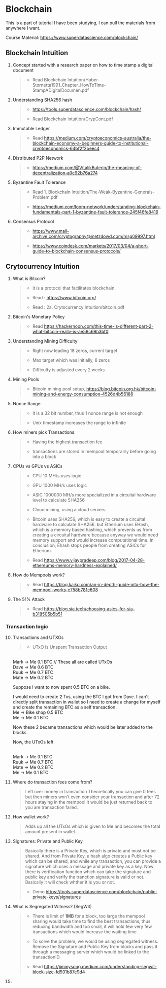 # Blockchain
This is a part of tutorial I have been studying, I can pull the materials from anywhere I want.

Course Material:
https://www.superdatascience.com/blockchain/

## Blockchain Intuition
1. Concept started with a research paper on how to time stamp a digital document 
    > - Read Blockchain Intuition/Haber-Stornetta1991_Chapter_HowToTime-StampADigitalDocumen.pdf


2. Understanding SHA256 hash
    > - https://tools.superdatascience.com/blockchain/hash/
    >
    > - Read Blockchain Intuition/CrypCont.pdf

3. Immutable Ledger
    > - Read https://medium.com/cryptoeconomics-australia/the-blockchain-economy-a-beginners-guide-to-institutional-cryptoeconomics-64bf2f2beec4

4. Distributed P2P Network
    > - https://medium.com/@VitalikButerin/the-meaning-of-decentralization-a0c92b76a274

5. Byzantine Fault Tolerance
    > - Read 1. Blockchain Intuition/The-Weak-Byzantine-Generals-Problem.pdf
    >
    > - https://medium.com/loom-network/understanding-blockchain-fundamentals-part-1-byzantine-fault-tolerance-245f46fe8419

6. Consensus Protocol
    > - https://www.mail-archive.com/cryptography@metzdowd.com/msg09997.html
    >
    > - https://www.coindesk.com/markets/2017/03/04/a-short-guide-to-blockchain-consensus-protocols/

## Crytocurrency Intuition
1. What is Bitcoin?
    > - It is a protocol that facilitates blockchain.
    >
    > - Read : https://www.bitcoin.org/
    >
    > - Read : 2a. Crytocurrency Intuition/bitcoin.pdf

2. Bitcoin's Monetary Policy
    > - Read https://hackernoon.com/this-time-is-different-part-2-what-bitcoin-really-is-ae58c69b3bf0

3. Understanding Mining Difficulty
    > - Right now leading 18 zeros, current target
    >
    > - Max target which was initially, 8 zeros
    >
    > - Difficulty is adjusted every 2 weeks

4. Mining Pools
    > - Bitcoin mining pool setup, https://blog.bitcoin.org.hk/bitcoin-mining-and-energy-consumption-4526d4b56186

5. Nonce Range
    > - It is a 32 bit number, thus 1 nonce range is not enough
    >
    > - Unix timestamp increases the range to infinite

6. How miners pick Transactions
    > - Having the highest transaction fee
    >
    > - transactions are stored in mempool temporarily before going into a block

7. CPUs vs GPUs vs ASICs
    > - CPU 10 MH/s uses logic
    >
    > - GPU 1000 MH/s uses logic
    >
    > - ASIC 1000000 MH/s more specialized in a circuital hardware level to calculate SHA256
    >
    > - Cloud mining, using a cloud servers
    >
    > - Bitcoin uses SHA256, which is easy to create a circuital hardware to calculate SHA256. but Etherium uses EHash, which is a memory based hashing, which prevents us from creating a circuital hardware because anyway we would need memory support and would increase computational time. In conclusion, Ehash stops people from creating ASICs for Etherium.
    >
    > - Read https://www.vijaypradeep.com/blog/2017-04-28-ethereums-memory-hardness-explained/

8. How do Mempools work?
    > -  Read https://blog.kaiko.com/an-in-depth-guide-into-how-the-mempool-works-c758b781c608

9. The 51% Attack
    > - Read https://blog.sia.tech/choosing-asics-for-sia-b318505b5b51

### Transaction logic

10. Transactions and UTXOs
    > - UTxO is Unspent Transaction Output
    >
    <br/>Mark -> Me 0.1 BTC // These all are called UTxOs
    <br/>Dave -> Me 0.6 BTC
    <br/>Ruuk -> Me 0.7 BTC
    <br/>Mate -> Me 0.2 BTC
    
    Suppose I want to now spent 0.5 BTC on a bike.

    I would need to create 2 Txs, using the BTC I got from Dave. I can't directly split transaction in wallet so I need to create a change for myself and create the remaining BTC as a self transaction.
    <br> Me -> Bike shop 0.5 BTC
    <br> Me -> Me 0.1 BTC

    Now these 2 became transactions which would be later added to the blocks.

    Now, the UTxOs left

    <br/>Mark -> Me 0.1 BTC
    <br/>Ruuk -> Me 0.7 BTC
    <br/>Mate -> Me 0.2 BTC
    <br/>Me -> Me 0.1 BTC

11. Where do transaction fees come from?
    > Left over money in transaction
    > Theoretically you can give 0 fees but then miners won't even consider your transaction and after 72 hours staying in the mempool it would be just returned back to you are transaction failed.

12. How wallet work?
    > Adds up all the UTxOs which is given to Me and becomes the total amount present in wallet.

13. Signatures: Private and Public Key
    > Basically there is a Private Key, which is private and must not be shared. And from Private Key, a hash algo creates a Public key which can be shared, and while any transaction, you can provide a signature which uses a message and private key as a key. Now there is verification function which can take the signature and public key and verify the tranction signature is valid or not. Basically it will check whther it is you or not.
    >
    > - Demo https://tools.superdatascience.com/blockchain/public-private-keys/signatures

14. What is Segregated Witness? (SegWit)
    > - There is limit of **1MB** for a block, too large the mempool sharing would take time to find the best transactions, thus reducing bandwidth and too small, it will hold few very few transactions which would increase the waiting time.
    >
    > - To solve the problem, we would be using segregated witness. Remove the Signature and Public Key from blocks and pass it through a messaging server which would be linked to the transactionID.
    >
    > - Read https://jimmysong.medium.com/understanding-segwit-block-size-fd901b87c9d4

15. 